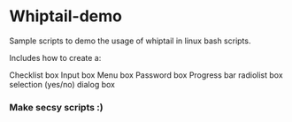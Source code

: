 Whiptail-demo
=============

Sample scripts to demo the usage of whiptail in linux bash scripts.

Includes how to create a:

Checklist box
Input box
Menu box
Password box
Progress bar
radiolist box
selection (yes/no) dialog box

### Make secsy scripts :)
